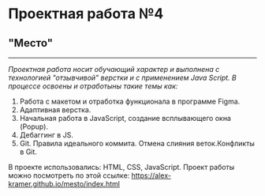 # Проектная работа №4
## "Место"
___________________________

_Проектная работа носит обучающий характер и выполнена с технологией "отзывчивой" верстки и с применением Java Script. В процессе освоены и отработыны такие темы как:_
1. Работа с макетом и отработка функционала в программе Figma.
2. Адаптивная верстка.
3. Начальная работа в JavaScript, создание всплывающего окна (Popup).
4. Дебаггинг в JS.
5. Git. Правила идеального коммита. Отмена слияния веток.Конфликты в Git.

В проекте использовались: HTML, CSS, JavaScript. 
Проект работы можно посмотреть по этой ссылке: <https://alex-kramer.github.io/mesto/index.html>
